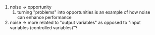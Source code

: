 1. noise → opportunity
	1. turning "problems" into opportunities is an example of how noise can enhance performance
2. noise → more related to "output variables" as opposed to "input variables (controlled variables)"?